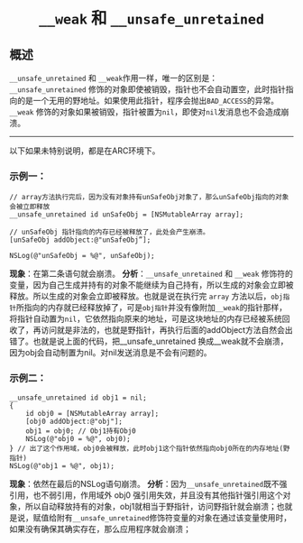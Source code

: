 # <center> `__weak` 和 `__unsafe_unretained`

## 概述

`__unsafe_unretained` 和 `__weak`作用一样，唯一的区别是：`__unsafe_unretained` 修饰的对象即使被销毁，指针也不会自动置空，此时指针指向的是一个无用的野地址。如果使用此指针，程序会抛出`BAD_ACCESS`的异常。`__weak` 修饰的对象如果被销毁，指针被置为`nil`，即使对`nil`发消息也不会造成崩溃。

______________
以下如果未特别说明，都是在ARC环境下。

### 示例一：
```
// array方法执行完后，因为没有对象持有unSafeObj对象了，那么unSafeObj指向的对象会被立即释放
__unsafe_unretained id unSafeObj = [NSMutableArray array];

// unSafeObj 指针指向的内存已经被释放了，此处会产生崩溃。
[unSafeObj addObject:@"unSafeObj”]; 

NSLog(@"unSafeObj = %@", unSafeObj);
```

**现象**：在第二条语句就会崩溃。
**分析**：`__unsafe_unretained` 和 `__weak` 修饰符的变量，因为自己生成并持有的对象不能继续为自己持有，所以生成的对象会立即被释放。所以生成的对象会立即被释放。也就是说在执行完 `array` 方法以后，`obj指针`所指向的内存就已经释放掉了，可是`obj指针`并没有像附加`__weak`的指针那样，将指针自动置为`nil`，它依然指向原来的地址，可是这块地址的内存已经被系统回收了，再访问就是非法的，也就是野指针，再执行后面的addObject方法自然会出错了。也就是说上面的代码，把__unsafe_unretained 换成__weak就不会崩溃，因为obj会自动制置为nil。对nil发送消息是不会有问题的。

### 示例二：

```
__unsafe_unretained id obj1 = nil;
{
    id obj0 = [NSMutableArray array];
    [obj0 addObject:@"obj"];
    obj1 = obj0; // Obj1持有Obj0
    NSLog(@"obj0 = %@", obj0); 
} // 出了这个作用域，obj0会被释放，此时obj1这个指针依然指向obj0所在的内存地址(野指针)
NSLog(@"obj1 = %@", obj1);
```

**现象**：依然在最后的NSLog语句崩溃。
**分析**：因为`__unsafe_unretained`既不强引用，也不弱引用，作用域外 obj0 强引用失效，并且没有其他指针强引用这个对象，所以自动释放持有的对象，obj1就相当于野指针，访问野指针就会崩溃；也就是说，赋值给附有`__unsafe_unretained`修饰符变量的对象在通过该变量使用时，如果没有确保其确实存在，那么应用程序就会崩溃；
